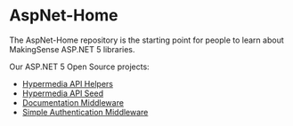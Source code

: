 # AspNet-Home

The AspNet-Home repository is the starting point for people to learn about MakingSense ASP.NET 5 libraries. 

Our ASP.NET 5 Open Source projects:

* [Hypermedia API Helpers](https://github.com/MakingSense/aspnet-hypermedia-api)
* [Hypermedia API Seed](https://github.com/MakingSense/aspnet-hypermedia-api-seed)
* [Documentation Middleware](https://github.com/MakingSense/aspnet-documentation-middleware)
* [Simple Authentication Middleware](https://github.com/MakingSense/aspnet-authentication-simpletoken)

